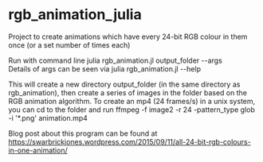 # rgb_animation_julia

Project to create animations which have every 24-bit RGB colour in them once (or a set number of times each)

Run with command line julia rgb_animation.jl output_folder --args  
Details of args can be seen via julia rgb_animation.jl --help

This will create a new directory output_folder (in the same directory as rgb_animation), then create a series of images in the folder based on the RGB animation algorithm.  To create an mp4 (24 frames/s) in a unix system, you can cd to the folder and run 
ffmpeg -f image2 -r 24 -pattern_type glob -i '*.png' animation.mp4

Blog post about this program can be found at https://swarbrickjones.wordpress.com/2015/09/11/all-24-bit-rgb-colours-in-one-animation/
